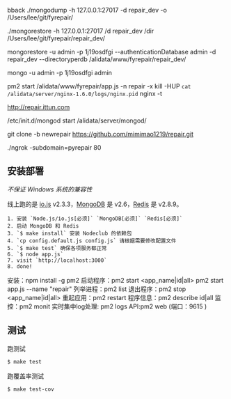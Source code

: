 
bback
./mongodump -h 127.0.0.1:27017 -d repair_dev -o /Users/lee/git/fyrepair/

./mongorestore -h 127.0.0.1:27017 /d repair_dev /dir /Users/lee/git/fyrepair/repair_dev/


mongorestore -u admin -p 1j19osdfgi --authenticationDatabase admin -d repair_dev --directoryperdb /alidata/www/fyrepair/repair_dev/

mongo -u admin -p 1j19osdfgi admin

pm2 start /alidata/www/fyrepair/app.js -n repair -x
kill -HUP `cat /alidata/server/nginx-1.6.0/logs/nginx.pid`
nginx -t

http://repair.ittun.com

/etc/init.d/mongod start /alidata/server/mongod/

git clone -b newrepair https://github.com/mimimao1219/repair.git

./ngrok  -subdomain=pyrepair 80
## 安装部署

*不保证 Windows 系统的兼容性*

线上跑的是 [io.js](https://iojs.org) v2.3.3，[MongoDB](https://www.mongodb.org) 是 v2.6，[Redis](http://redis.io) 是 v2.8.9。

```
1. 安装 `Node.js/io.js[必须]` `MongoDB[必须]` `Redis[必须]`
2. 启动 MongoDB 和 Redis
3. `$ make install` 安装 Nodeclub 的依赖包
4. `cp config.default.js config.js` 请根据需要修改配置文件
5. `$ make test` 确保各项服务都正常
6. `$ node app.js`
7. visit `http://localhost:3000`
8. done!
```
安装：npm install -g pm2
启动程序：pm2 start <app_name|id|all>    pm2 start app.js --name "repair"
列举进程：pm2 list
退出程序：pm2 stop <app_name|id|all>
重起应用：pm2 restart
程序信息：pm2 describe id|all
监控：pm2 monit
实时集中log处理: pm2 logs
API:pm2 web (端口：9615 )
## 测试

跑测试

```bash
$ make test
```

跑覆盖率测试

```bash
$ make test-cov
```
